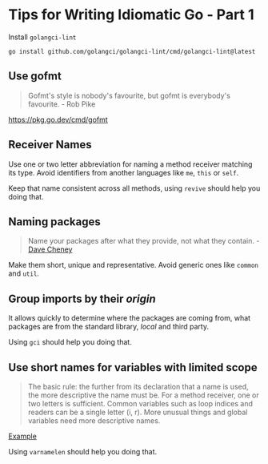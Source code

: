 # Tips for Writing Idiomatic Go - Part 1

Install `golangci-lint`

```
go install github.com/golangci/golangci-lint/cmd/golangci-lint@latest
```

## Use gofmt

> Gofmt's style is nobody's favourite, but gofmt is everybody's favourite. - Rob Pike

https://pkg.go.dev/cmd/gofmt

## Receiver Names

Use one or two letter abbreviation for naming a method receiver matching its
type. Avoid identifiers from another languages like `me`, `this` or `self`.

Keep that name consistent across all methods, using `revive` should help you doing that.

## Naming packages 

> Name your packages after what they provide, not what they contain. - [Dave Cheney](https://dave.cheney.net/2019/01/08/avoid-package-names-like-base-util-or-common)

Make them short, unique and representative. Avoid generic ones like `common` and `util`.

## Group imports by their _origin_

It allows quickly to determine where the packages are coming from, what packages are from the standard library, _local_ and third party.

Using `gci` should help you doing that.

## Use short names for variables with limited scope

> The basic rule: the further from its declaration that a name is used, the
> more descriptive the name must be. For a method receiver, one or two letters
> is sufficient. Common variables such as loop indices and readers can be a
> single letter (i, r). More unusual things and global variables need more
> descriptive names.

[Example](https://github.com/MarioCarrion/todo-api-microservice-example/blob/1a59011bc6c520eb45997acc0c2cfff7fe39f8dd/internal/elasticsearch/task.go#L153)

Using `varnamelen` should help you doing that.
